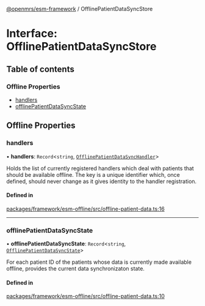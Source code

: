 [@openmrs/esm-framework](../API.md) / OfflinePatientDataSyncStore

# Interface: OfflinePatientDataSyncStore

## Table of contents

### Offline Properties

- [handlers](OfflinePatientDataSyncStore.md#handlers)
- [offlinePatientDataSyncState](OfflinePatientDataSyncStore.md#offlinepatientdatasyncstate)

## Offline Properties

### handlers

• **handlers**: `Record`<`string`, [`OfflinePatientDataSyncHandler`](OfflinePatientDataSyncHandler.md)\>

Holds the list of currently registered handlers which deal with patients that should be available offline.
The key is a unique identifier which, once defined, should never change as it gives identity to
the handler registration.

#### Defined in

[packages/framework/esm-offline/src/offline-patient-data.ts:16](https://github.com/openmrs/openmrs-esm-core/blob/master/packages/framework/esm-offline/src/offline-patient-data.ts#L16)

___

### offlinePatientDataSyncState

• **offlinePatientDataSyncState**: `Record`<`string`, [`OfflinePatientDataSyncState`](OfflinePatientDataSyncState.md)\>

For each patient ID of the patients whose data is currently made available offline, provides
the current data synchronizaton state.

#### Defined in

[packages/framework/esm-offline/src/offline-patient-data.ts:10](https://github.com/openmrs/openmrs-esm-core/blob/master/packages/framework/esm-offline/src/offline-patient-data.ts#L10)
